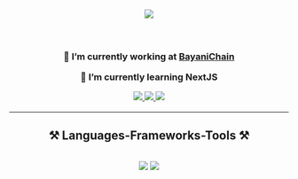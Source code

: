 
<h1 align="center">
    <img src="https://readme-typing-svg.herokuapp.com/?font=Righteous&size=35&center=true&vCenter=true&width=500&height=70&duration=4000&lines=Hi+There!+👋;+I'm+Deinen!;" />
</h1>

<h3 align="center"Building blockchain magic with CRAFT: Cosmos, React, Azure Functions, TypeScript - Junior Full Stack Developer</h3>

<br/>

<div align="center">
 
 🔭 I’m currently working at <a href="https://bayanichain.io/" rel="noopener noreferrer" target="_blank">BayaniChain</a></li>
 
 🌱 I’m currently learning NextJS

 </div>
 
<div align="center"> 
  <a href="mailto:deinenf@gmail.com">
    <img src="https://img.shields.io/badge/Gmail-333333?style=for-the-badge&logo=gmail&logoColor=red" />
  </a>
  <a href="https://linkedin.com/in/deinenflores" target="_blank">
    <img src="https://img.shields.io/badge/LinkedIn-0077B5?style=for-the-badge&logo=linkedin&logoColor=white" target="_blank" />
  </a>
  <a href="https://yetiiii25.github.io/ReactPersonalWebsiteGraduate" target="_blank">
     <img src="https://img.shields.io/badge/Portfolio-FF5722?style=for-the-badge&logo=todoist&logoColor=white" target="_blank" /> <!-- sqlite, safari, google-chrome are other good icon options -->
  </a>
</div>

 <hr/>
 
<h2 align="center">⚒️ Languages-Frameworks-Tools ⚒️</h2>
<br/>
<div align="center">
    <img src="https://skillicons.dev/icons?i=azure,react,bootstrap,mui,html,css,vscode,github,figma,tailwind,git" />
    <img src="https://skillicons.dev/icons?i=nodejs,javascript,typescript,express,mongodb,nextjs," /><br>
</div>

<br/>

